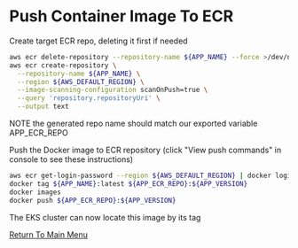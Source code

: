 # Push Container Image To ECR

Create target ECR repo, deleting it first if needed
```bash
aws ecr delete-repository --repository-name ${APP_NAME} --force >/dev/null 2>&1
aws ecr create-repository \
  --repository-name ${APP_NAME} \
  --region ${AWS_DEFAULT_REGION} \
  --image-scanning-configuration scanOnPush=true \
  --query 'repository.repositoryUri' \
  --output text
```

NOTE the generated repo name should match our exported variable APP_ECR_REPO

Push the Docker image to ECR repository (click "View push commands" in console to see these instructions)
```bash
aws ecr get-login-password --region ${AWS_DEFAULT_REGION} | docker login --username AWS --password-stdin ${APP_ECR_REPO}
docker tag ${APP_NAME}:latest ${APP_ECR_REPO}:${APP_VERSION}
docker images
docker push ${APP_ECR_REPO}:${APP_VERSION}
```

The EKS cluster can now locate this image by its tag

[Return To Main Menu](/README.md)

